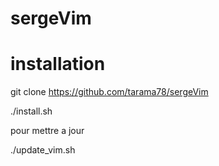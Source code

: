 # sergeVim

# installation
  git clone https://github.com/tarama78/sergeVim

  ./install.sh
  
pour mettre a jour

  ./update_vim.sh
